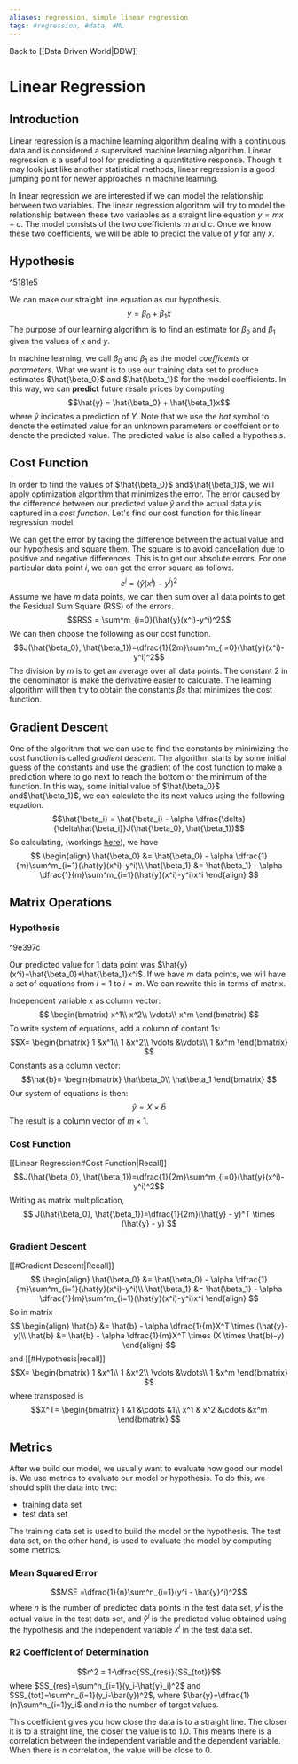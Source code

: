 ```yaml
---
aliases: regression, simple linear regression
tags: #regression, #data, #ML
---
```

Back to [[Data Driven World|DDW]]
# Linear Regression
## Introduction
Linear regression is a machine learning algorithm dealing with a continuous data and is considered a supervised machine learning algorithm. Linear regression is a useful tool for predicting a quantitative response. Though it may look just like another statistical methods, linear regression is a good jumping point for newer approaches in machine learning.

In linear regression we are interested if we can model the relationship between two variables.
The linear regression algorithm will try to model the relationship between these two variables as a straight line equation $y=mx+c$.  The model consists of the two coefficients $m$ and $c$. Once we know these two coefficients, we will be able to predict the value of $y$ for any $x$.

## Hypothesis

^5181e5

We can make our straight line equation as our hypothesis.
$$y=\beta_0 + \beta_1 x$$
The purpose of our learning algorithm is to find an estimate for $\beta_0$ and $\beta_1$ given the values of $x$ and $y$.

In machine learning, we call $\beta_0$ and $\beta_1$ as the model _coefficents_ or _parameters_. What we want is to use our training data set to produce estimates $\hat{\beta_0}$ and $\hat{\beta_1}$ for the model coefficients. In this way, we can **predict** future resale prices by computing
$$\hat{y} = \hat{\beta_0} + \hat{\beta_1}x$$
where $\hat{y}$ indicates a prediction of $Y$. Note that we use the _hat_ symbol to denote the estimated value for an unknown parameters or coeffcient or to denote the predicted value. The predicted value is also called a hypothesis.
## Cost Function
In order to find the values of $\hat{\beta_0}$ and$\hat{\beta_1}$, we will apply optimization algorithm that minimizes the error. The error caused by the difference between our predicted value $\hat{y}$ and the actual data $y$ is captured in a _cost function_. Let's find our cost function for this linear regression model.

We can get the error by taking the difference between the actual value and our hypothesis and square them. The square is to avoid cancellation due to positive and negative differences. This is to get our absolute errors. For one particular data point $i$, we can get the error square as follows.
$$e^i = (\hat{y}(x^i)-y^i)^2$$
Assume we have $m$ data points, we can then sum over all data points to get the Residual Sum Square (RSS) of the errors.
$$RSS = \sum^m_{i=0}(\hat{y}(x^i)-y^i)^2$$
We can then choose the following as our cost function.
$$J(\hat{\beta_0}, \hat{\beta_1})=\dfrac{1}{2m}\sum^m_{i=0}(\hat{y}(x^i)-y^i)^2$$
The division by $m$ is to get an average over all data points. The constant $2$ in the denominator is make the derivative easier to calculate.
The learning algorithm will then try to obtain the constants $\beta s$  that minimizes the cost function.
## Gradient Descent
One of the algorithm that we can use to find the constants by minimizing the cost function is called _gradient descent_. The algorithm starts by some initial guess of the constants and use the gradient of the cost function to make a prediction where to go next to reach the bottom or the minimum of the function. In this way, some initial value of $\hat{\beta_0}$ and$\hat{\beta_1}$, we can calculate the its next values using the following equation.
$$\hat{\beta_i} = \hat{\beta_i} - \alpha \dfrac{\delta}{\delta\hat{\beta_i}}J(\hat{\beta_0}, \hat{\beta_1})$$
So calculating, (workings [here](https://github.com/CasKei/10.020DDW-CasKei/blob/main/d2w_notes-master/LinearRegression.ipynb)), we have
$$
\begin{align}
\hat{\beta_0} &= \hat{\beta_0} - \alpha \dfrac{1}{m}\sum^m_{i=1}(\hat{y}(x^i)-y^i)\\
\hat{\beta_1} &= \hat{\beta_1} - \alpha \dfrac{1}{m}\sum^m_{i=1}(\hat{y}(x^i)-y^i)x^i
\end{align}
$$
## Matrix Operations
### Hypothesis

^9e397c

Our predicted value for 1 data point was $\hat{y}(x^i)=\hat{\beta_0}+\hat{\beta_1}x^i$.
If we have $m$ data points, we will have a set of equations from $i=1$ to $i=m$.
We can rewrite this in terms of matrix.

Independent variable $x$ as column vector:
$$
\begin{bmatrix}
x^1\\
x^2\\
\vdots\\
x^m
\end{bmatrix}
$$
To write system of equations, add a column of contant 1s:
$$X=
\begin{bmatrix}
1 &x^1\\
1 &x^2\\
\vdots &\vdots\\
1 &x^m
\end{bmatrix}
$$
Constants as a column vector:
$$\hat{b}=
\begin{bmatrix}
\hat\beta_0\\
\hat\beta_1
\end{bmatrix}
$$
Our system of equations is then:
$$\hat{y}=X \times \hat{b}$$
The result is a column vector of $m \times 1$.

### Cost Function
[[Linear Regression#Cost Function|Recall]]
$$J(\hat{\beta_0}, \hat{\beta_1})=\dfrac{1}{2m}\sum^m_{i=0}(\hat{y}(x^i)-y^i)^2$$
Writing as matrix multiplication,
$$
J(\hat{\beta_0}, \hat{\beta_1})=\dfrac{1}{2m}(\hat{y} - y)^T \times (\hat{y} - y)
$$
### Gradient Descent
[[#Gradient Descent|Recall]]
$$
\begin{align}
\hat{\beta_0} &= \hat{\beta_0} - \alpha \dfrac{1}{m}\sum^m_{i=1}(\hat{y}(x^i)-y^i)\\
\hat{\beta_1} &= \hat{\beta_1} - \alpha \dfrac{1}{m}\sum^m_{i=1}(\hat{y}(x^i)-y^i)x^i
\end{align}
$$
So in matrix
$$
\begin{align}
\hat{b} &= \hat{b} - \alpha \dfrac{1}{m}X^T \times (\hat{y}-y)\\
\hat{b} &= \hat{b} - \alpha \dfrac{1}{m}X^T \times (X \times \hat{b}-y)
\end{align}
$$
and [[#Hypothesis|recall]]
$$X=
\begin{bmatrix}
1 &x^1\\
1 &x^2\\
\vdots &\vdots\\
1 &x^m
\end{bmatrix}
$$
where transposed is
$$X^T=
\begin{bmatrix}
1 &1 &\cdots &1\\
x^1 & x^2 &\cdots &x^m
\end{bmatrix}
$$
## Metrics
After we build our model, we usually want to evaluate how good our model is. We use metrics to evaluate our model or hypothesis. To do this, we should split the data into two:
-   training data set
-   test data set

The training data set is used to build the model or the hypothesis. The test data set, on the other hand, is used to evaluate the model by computing some metrics.
### Mean Squared Error
$$MSE =\dfrac{1}{n}\sum^n_{i=1}(y^i - \hat{y}^i)^2$$
where $n$ is the number of predicted data points in the test data set,  $y^i$ is the actual value in the test data set, and $\hat{y}^i$ is the predicted value obtained using the hypothesis and the independent variable $x^i$ in the test data set.
### R2 Coefficient of Determination
$$r^2 = 1-\dfrac{SS_{res}}{SS_{tot}}$$
where $SS_{res}=\sum^n_{i=1}(y_i-\hat{y}_i)^2$ 
and $SS_{tot}=\sum^n_{i=1}(y_i-\bar{y})^2$, 
where $\bar{y}=\dfrac{1}{n}\sum^n_{i=1}y_i$ 
and $n$ is the number of target values.

This coefficient gives you how close the data is to a straight line.
The closer it is to a straight line, the closer the value is to 1.0.
This means there is a correlation between the independent variable and the dependent variable.
When there is n correlation, the value will be close to 0.